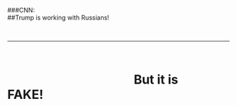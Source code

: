 <br><br>

###CNN:  
##Trump is working with Russians!

<br>

---
<br>

&emsp;&emsp;&emsp;&emsp;&emsp;&emsp;&emsp;&emsp;&emsp;&emsp;  But it is &emsp; FAKE! 
===
